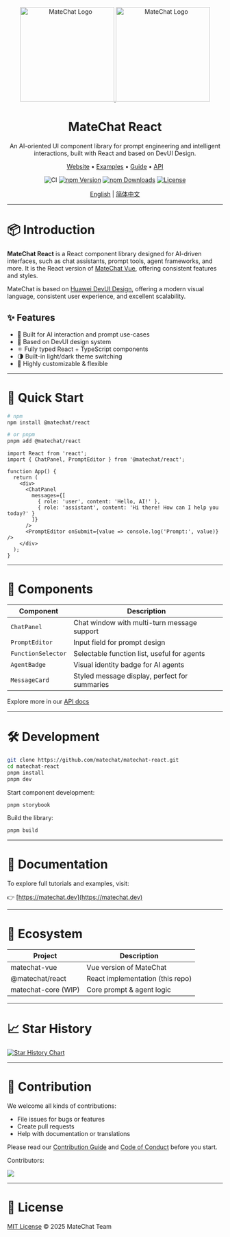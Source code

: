 <div align="center">
  <a href="https://github.com/matechat/matechat-react#gh-light-mode-only" target="_blank">
    <img alt="MateChat Logo" width="220" src="https://raw.githubusercontent.com/matechat/.github/main/assets/logo_light.svg" />
  </a>
  <a href="https://github.com/matechat/matechat-react#gh-dark-mode-only" target="_blank">
    <img alt="MateChat Logo" width="220" src="https://raw.githubusercontent.com/matechat/.github/main/assets/logo_dark.svg" />
  </a>
</div>

<div align="center">
  <h1>MateChat React</h1>
</div>

<div align="center">

An AI-oriented UI component library for prompt engineering and intelligent interactions, built with React and based on DevUI Design.

<p align="center">
  <a href="https://matechat.dev">Website</a> •
  <a href="https://matechat.dev/example">Examples</a> •
  <a href="https://matechat.dev/guide/getting-started">Guide</a> •
  <a href="https://matechat.dev/api">API</a>
</p>

![CI](https://github.com/matechat/matechat-react/actions/workflows/ci.yml/badge.svg)
[![npm Version](https://img.shields.io/npm/v/@matechat/react.svg)](https://www.npmjs.com/package/@matechat/react)
[![npm Downloads](https://img.shields.io/npm/dm/@matechat/react.svg)](https://www.npmjs.com/package/@matechat/react)
[![License](https://img.shields.io/badge/license-MIT-blue.svg)](./LICENSE)

</div>

<div align="center">

[English](./README.md) | [简体中文](./README.zh-CN.md)

</div>

---

# 📦 Introduction

**MateChat React** is a React component library designed for AI-driven interfaces, such as chat assistants, prompt tools, agent frameworks, and more. It is the React version of [MateChat Vue](https://github.com/matechat/matechat-vue), offering consistent features and styles.

MateChat is based on [Huawei DevUI Design](https://devui.design/), offering a modern visual language, consistent user experience, and excellent scalability.

## ✨ Features

- 🧠 Built for AI interaction and prompt use-cases
- 🎨 Based on DevUI design system
- ⚛️ Fully typed React + TypeScript components
- 🌗 Built-in light/dark theme switching
- 🔌 Highly customizable & flexible

---

# 🚀 Quick Start

```bash
# npm
npm install @matechat/react

# or pnpm
pnpm add @matechat/react
```

```tsx
import React from 'react';
import { ChatPanel, PromptEditor } from '@matechat/react';

function App() {
  return (
    <div>
      <ChatPanel
        messages={[
          { role: 'user', content: 'Hello, AI!' },
          { role: 'assistant', content: 'Hi there! How can I help you today?' }
        ]}
      />
      <PromptEditor onSubmit={value => console.log('Prompt:', value)} />
    </div>
  );
}
```

---

# 🧩 Components

| Component          | Description                                   |
| ------------------ | --------------------------------------------- |
| `ChatPanel`        | Chat window with multi-turn message support   |
| `PromptEditor`     | Input field for prompt design                 |
| `FunctionSelector` | Selectable function list, useful for agents   |
| `AgentBadge`       | Visual identity badge for AI agents           |
| `MessageCard`      | Styled message display, perfect for summaries |

Explore more in our [API docs](https://matechat.dev/api)

---

# 🛠 Development

```bash
git clone https://github.com/matechat/matechat-react.git
cd matechat-react
pnpm install
pnpm dev
```

Start component development:

```bash
pnpm storybook
```

Build the library:

```bash
pnpm build
```

---

# 📖 Documentation

To explore full tutorials and examples, visit:

👉 [https://matechat.dev](https://matechat.dev)

---

# 🌱 Ecosystem

| Project             | Description                      |
| ------------------- | -------------------------------- |
| matechat-vue        | Vue version of MateChat          |
| @matechat/react     | React implementation (this repo) |
| matechat-core (WIP) | Core prompt & agent logic        |

---

# 📈 Star History

[![Star History Chart](https://api.star-history.com/svg?repos=matechat/matechat-react\&type=Date)](https://star-history.com/#matechat/matechat-react&Date)

---

# 🤝 Contribution

We welcome all kinds of contributions:

* File issues for bugs or features
* Create pull requests
* Help with documentation or translations

Please read our [Contribution Guide](./CONTRIBUTING.md) and [Code of Conduct](./CODE_OF_CONDUCT.md) before you start.

Contributors:

<a href="https://github.com/matechat/matechat-react/graphs/contributors"><img src="https://contrib.rocks/image?repo=matechat/matechat-react" /></a>

---

# 📄 License

[MIT License](./LICENSE) © 2025 MateChat Team

